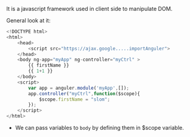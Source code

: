 It is a javascript framework used in client side to manipulate DOM.

General look at it:
```js
<!DOCTYPE html>
<html>
	<head>
		<script src="https://ajax.google.....importAnguler">
	</head>
	<body ng-app="myApp" ng-controller="myCtrl" >
		{{ firstName }}
		{{ 1+1 }}
	</body>
	<script>
		var app = anguler.module('myApp',[]);
		app.controller("myCtrl",function($scope){
			$scope.firstName = "slom";
		});
	</script>
</html>
```

- We can pass variables to `body` by defining them in $scope variable.